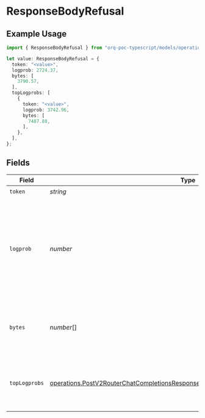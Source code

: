 # ResponseBodyRefusal

## Example Usage

```typescript
import { ResponseBodyRefusal } from "orq-poc-typescript/models/operations";

let value: ResponseBodyRefusal = {
  token: "<value>",
  logprob: 2724.37,
  bytes: [
    3790.57,
  ],
  topLogprobs: [
    {
      token: "<value>",
      logprob: 3742.96,
      bytes: [
        7487.88,
      ],
    },
  ],
};
```

## Fields

| Field                                                                                                                                                                                      | Type                                                                                                                                                                                       | Required                                                                                                                                                                                   | Description                                                                                                                                                                                |
| ------------------------------------------------------------------------------------------------------------------------------------------------------------------------------------------ | ------------------------------------------------------------------------------------------------------------------------------------------------------------------------------------------ | ------------------------------------------------------------------------------------------------------------------------------------------------------------------------------------------ | ------------------------------------------------------------------------------------------------------------------------------------------------------------------------------------------ |
| `token`                                                                                                                                                                                    | *string*                                                                                                                                                                                   | :heavy_check_mark:                                                                                                                                                                         | The token.                                                                                                                                                                                 |
| `logprob`                                                                                                                                                                                  | *number*                                                                                                                                                                                   | :heavy_check_mark:                                                                                                                                                                         | The log probability of this token, if it is within the top 20 most likely tokens. Otherwise, the value -9999.0 is used to signify that the token is very unlikely.                         |
| `bytes`                                                                                                                                                                                    | *number*[]                                                                                                                                                                                 | :heavy_check_mark:                                                                                                                                                                         | A list of integers representing the UTF-8 bytes representation of the token.                                                                                                               |
| `topLogprobs`                                                                                                                                                                              | [operations.PostV2RouterChatCompletionsResponseBodyRouterChatCompletionsTopLogprobs](../../models/operations/postv2routerchatcompletionsresponsebodyrouterchatcompletionstoplogprobs.md)[] | :heavy_check_mark:                                                                                                                                                                         | List of the most likely tokens and their log probability, at this token position.                                                                                                          |